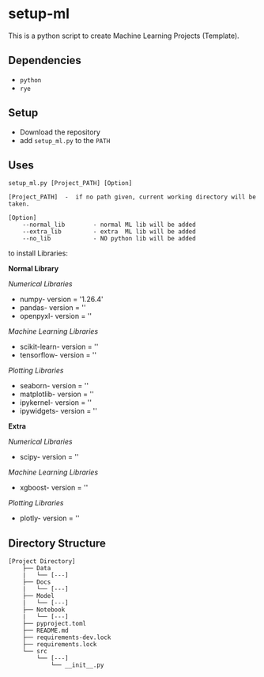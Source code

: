 # setup-ml

This is a python script to create Machine Learning Projects (Template).

## Dependencies
- `python`
- `rye`

## Setup
- Download the repository
- add `setup_ml.py` to the `PATH`

## Uses

`setup_ml.py [Project_PATH] [Option]`

    [Project_PATH]  -  if no path given, current working directory will be taken.

    [Option]
        --normal_lib        - normal ML lib will be added
        --extra_lib         - extra  ML lib will be added
        --no_lib            - NO python lib will be added

to install Libraries:

**Normal Library**

*Numerical Libraries*
- numpy- version = '1.26.4'
- pandas- version = ''
- openpyxl- version = ''

*Machine Learning Libraries*
- scikit-learn- version = ''
- tensorflow- version = ''

*Plotting Libraries*
- seaborn- version = ''
- matplotlib- version = ''
- ipykernel- version = ''
- ipywidgets- version = ''

**Extra**

*Numerical Libraries*
- scipy- version = ''

*Machine Learning Libraries*
- xgboost- version = ''

*Plotting Libraries*
- plotly- version = ''


## Directory Structure
    [Project Directory]
        ├── Data
        |   └── [---]
        ├── Docs
        |   └── [---]
        ├── Model
        |   └── [---]
        ├── Notebook
        |   └── [---]
        ├── pyproject.toml
        ├── README.md
        ├── requirements-dev.lock
        ├── requirements.lock
        └── src
            └── [---]
                └── __init__.py
        
        